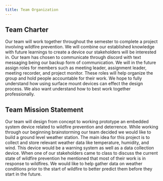 ```yaml
---
title: Team Organization
---
```



## Team Charter
Our team will work together throughout the semester to complete a project involving wildfire prevention. We will combine our established knowledge with future learnings to create a device our stakeholders will be interested in. Our team has chosen to communicate through discord with text messaging being our backup form of communication. We will in the future assign roles for members such as meeting leader, assignment leader, meeting recorder, and project monitor. These roles will help organize the group and hold people accountable for their work. We hope to fully understand how using surface mount devices can effect the design process. We also want understand how to best work together professionally.
## Team Mission Statement 
Our team will design from concept to working prototype an embedded system device related to wildfire prevention and deterrence. While working through our beginning brainstorming our team decided we would like to build a ground level weather station. The main idea for this project is to collect and store relevant weather data like temperature, humidity, and wind. This device would be a warning system as well as a data collection device. When one of our stakeholders came to class to discuss the current state of wildfire prevention he mentioned that most of their work is in response to wildfires. We would like to help gather data on weather conditions prior to the start of wildfire to better predict them before they start in the future.

